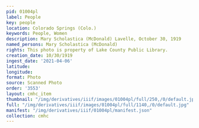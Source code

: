 ```yaml
---
pid: 01004pl
label: People
key: people
location: Colorado Springs (Colo.)
keywords: People, Women
description: Mary Scholastica (McDonald) Lavelle, October 30, 1919
named_persons: Mary Scholastica (McDonald)
rights: This photo is property of Lake County Public Library.
creation_date: 10/30/1919
ingest_date: '2021-04-06'
latitude: 
longitude: 
format: Photo
source: Scanned Photo
order: '3553'
layout: cmhc_item
thumbnail: "/img/derivatives/iiif/images/01004pl/full/250,/0/default.jpg"
full: "/img/derivatives/iiif/images/01004pl/full/1140,/0/default.jpg"
manifest: "/img/derivatives/iiif/01004pl/manifest.json"
collection: cmhc
---
```

